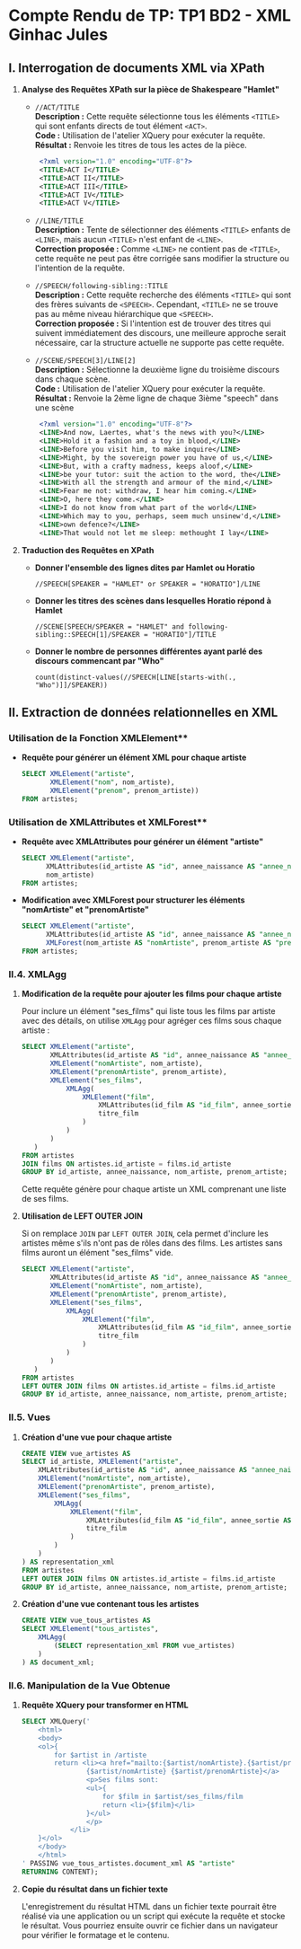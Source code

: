 # Compte Rendu de TP: TP1 BD2 - XML Ginhac Jules

## I. Interrogation de documents XML via XPath

1. **Analyse des Requêtes XPath sur la pièce de Shakespeare "Hamlet"**

   - `//ACT/TITLE`  
     **Description :** Cette requête sélectionne tous les éléments `<TITLE>` qui sont enfants directs de tout élément `<ACT>`.  
     **Code :** Utilisation de l'atelier XQuery pour exécuter la requête.  
     **Résultat :** Renvoie les titres de tous les actes de la pièce.
     ```xml
      <?xml version="1.0" encoding="UTF-8"?>
      <TITLE>ACT I</TITLE>
      <TITLE>ACT II</TITLE>
      <TITLE>ACT III</TITLE>
      <TITLE>ACT IV</TITLE>
      <TITLE>ACT V</TITLE>
     ```

   - `//LINE/TITLE`  
     **Description :** Tente de sélectionner des éléments `<TITLE>` enfants de `<LINE>`, mais aucun `<TITLE>` n'est enfant de `<LINE>`.  
     **Correction proposée :** Comme `<LINE>` ne contient pas de `<TITLE>`, cette requête ne peut pas être corrigée sans modifier la structure ou l'intention de la requête.  

   - `//SPEECH/following-sibling::TITLE`  
     **Description :** Cette requête recherche des éléments `<TITLE>` qui sont des frères suivants de `<SPEECH>`. Cependant, `<TITLE>` ne se trouve pas au même niveau hiérarchique que `<SPEECH>`.  
     **Correction proposée :** Si l'intention est de trouver des titres qui suivent immédiatement des discours, une meilleure approche serait nécessaire, car la structure actuelle ne supporte pas cette requête.

   - `//SCENE/SPEECH[3]/LINE[2]`  
     **Description :** Sélectionne la deuxième ligne du troisième discours dans chaque scène.  
     **Code :** Utilisation de l'atelier XQuery pour exécuter la requête.  
     **Résultat :** Renvoie la 2ème ligne de chaque 3ième "speech" dans une scène
     ```xml
      <?xml version="1.0" encoding="UTF-8"?>
      <LINE>And now, Laertes, what's the news with you?</LINE>
      <LINE>Hold it a fashion and a toy in blood,</LINE>
      <LINE>Before you visit him, to make inquire</LINE>
      <LINE>Might, by the sovereign power you have of us,</LINE>
      <LINE>But, with a crafty madness, keeps aloof,</LINE>
      <LINE>be your tutor: suit the action to the word, the</LINE>
      <LINE>With all the strength and armour of the mind,</LINE>
      <LINE>Fear me not: withdraw, I hear him coming.</LINE>
      <LINE>O, here they come.</LINE>
      <LINE>I do not know from what part of the world</LINE>
      <LINE>Which may to you, perhaps, seem much unsinew'd,</LINE>
      <LINE>own defence?</LINE>
      <LINE>That would not let me sleep: methought I lay</LINE>
     ```

2. **Traduction des Requêtes en XPath**

   - **Donner l'ensemble des lignes dites par Hamlet ou Horatio**
     ```xpath
     //SPEECH[SPEAKER = "HAMLET" or SPEAKER = "HORATIO"]/LINE
     ```
   
   - **Donner les titres des scènes dans lesquelles Horatio répond à Hamlet**
     ```xpath
     //SCENE[SPEECH/SPEAKER = "HAMLET" and following-sibling::SPEECH[1]/SPEAKER = "HORATIO"]/TITLE
     ```
   
   - **Donner le nombre de personnes différentes ayant parlé des discours commencant par "Who"**
     ```xpath
     count(distinct-values(//SPEECH[LINE[starts-with(., "Who")]]/SPEAKER))
     ```

## II. Extraction de données relationnelles en XML

### Utilisation de la Fonction XMLElement**
   
   - **Requête pour générer un élément XML pour chaque artiste**
     ```sql
     SELECT XMLElement("artiste", 
            XMLElement("nom", nom_artiste),
            XMLElement("prenom", prenom_artiste))
     FROM artistes;
     ```

### Utilisation de XMLAttributes et XMLForest**
   
   - **Requête avec XMLAttributes pour générer un élément "artiste"**
     ```sql
     SELECT XMLElement("artiste",
           XMLAttributes(id_artiste AS "id", annee_naissance AS "annee_naissance"),
           nom_artiste)
     FROM artistes;
     ```

   - **Modification avec XMLForest pour structurer les éléments "nomArtiste" et "prenomArtiste"**
     ```sql
     SELECT XMLElement("artiste",
           XMLAttributes(id_artiste AS "id", annee_naissance AS "annee_naissance"),
           XMLForest(nom_artiste AS "nomArtiste", prenom_artiste AS "prenomArtiste"))
     FROM artistes;
     ```

### II.4. XMLAgg

1. **Modification de la requête pour ajouter les films pour chaque artiste**

   Pour inclure un élément "ses_films" qui liste tous les films par artiste avec des détails, on utilise `XMLAgg` pour agréger ces films sous chaque artiste :

   ```sql
   SELECT XMLElement("artiste",
          XMLAttributes(id_artiste AS "id", annee_naissance AS "annee_naissance"),
          XMLElement("nomArtiste", nom_artiste),
          XMLElement("prenomArtiste", prenom_artiste),
          XMLElement("ses_films",
              XMLAgg(
                  XMLElement("film",
                      XMLAttributes(id_film AS "id_film", annee_sortie AS "annee_sortie"),
                      titre_film
                  )
              )
          )
      )
   FROM artistes
   JOIN films ON artistes.id_artiste = films.id_artiste
   GROUP BY id_artiste, annee_naissance, nom_artiste, prenom_artiste;
   ```

   Cette requête génère pour chaque artiste un XML comprenant une liste de ses films.

2. **Utilisation de LEFT OUTER JOIN**

   Si on remplace `JOIN` par `LEFT OUTER JOIN`, cela permet d'inclure les artistes même s'ils n'ont pas de rôles dans des films. Les artistes sans films auront un élément "ses_films" vide.

   ```sql
   SELECT XMLElement("artiste",
          XMLAttributes(id_artiste AS "id", annee_naissance AS "annee_naissance"),
          XMLElement("nomArtiste", nom_artiste),
          XMLElement("prenomArtiste", prenom_artiste),
          XMLElement("ses_films",
              XMLAgg(
                  XMLElement("film",
                      XMLAttributes(id_film AS "id_film", annee_sortie AS "annee_sortie"),
                      titre_film
                  )
              )
          )
      )
   FROM artistes
   LEFT OUTER JOIN films ON artistes.id_artiste = films.id_artiste
   GROUP BY id_artiste, annee_naissance, nom_artiste, prenom_artiste;
   ```

### II.5. Vues

1. **Création d'une vue pour chaque artiste**

   ```sql
   CREATE VIEW vue_artistes AS
   SELECT id_artiste, XMLElement("artiste",
       XMLAttributes(id_artiste AS "id", annee_naissance AS "annee_naissance"),
       XMLElement("nomArtiste", nom_artiste),
       XMLElement("prenomArtiste", prenom_artiste),
       XMLElement("ses_films",
           XMLAgg(
               XMLElement("film",
                   XMLAttributes(id_film AS "id_film", annee_sortie AS "annee_sortie"),
                   titre_film
               )
           )
       )
   ) AS representation_xml
   FROM artistes
   LEFT OUTER JOIN films ON artistes.id_artiste = films.id_artiste
   GROUP BY id_artiste, annee_naissance, nom_artiste, prenom_artiste;
   ```

2. **Création d'une vue contenant tous les artistes**

   ```sql
   CREATE VIEW vue_tous_artistes AS
   SELECT XMLElement("tous_artistes",
       XMLAgg(
           (SELECT representation_xml FROM vue_artistes)
       )
   ) AS document_xml;
   ```

### II.6. Manipulation de la Vue Obtenue

1. **Requête XQuery pour transformer en HTML**

   ```sql
   SELECT XMLQuery('
       <html>
       <body>
       <ol>{
           for $artist in /artiste
           return <li><a href="mailto:{$artist/nomArtiste}.{$artist/prenomArtiste}@aol.com">
                   {$artist/nomArtiste} {$artist/prenomArtiste}</a>
                   <p>Ses films sont:
                   <ul>{
                       for $film in $artist/ses_films/film
                       return <li>{$film}</li>
                   }</ul>
                   </p>
               </li>
       }</ol>
       </body>
       </html>
   ' PASSING vue_tous_artistes.document_xml AS "artiste"
   RETURNING CONTENT);
   ```

2. **Copie du résultat dans un fichier texte**

   L'enregistrement du résultat HTML dans un fichier texte pourrait être réalisé via une application ou un script qui exécute la requête et stocke le résultat. Vous pourriez ensuite ouvrir ce fichier dans un navigateur pour vérifier le formatage et le contenu.
